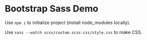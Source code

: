 # Bootstrap Sass Demo

Use `npm i` to initialize project (install node_modules locally).

Use `sass --watch scss/custom.scss:css/style.css` to make CSS.
